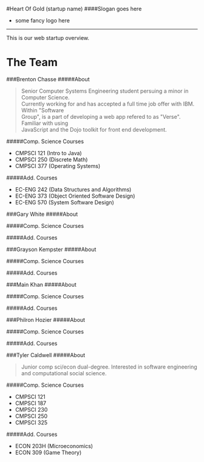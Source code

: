 #Heart Of Gold (startup name)
####Slogan goes here
* some fancy logo here

--------------------
This is our web startup overview.

The Team
=======
###Brenton Chasse 
#####About
>Senior Computer Systems Engineering student persuing a minor in Computer Science.  
Currently working for and has accepted a full time job offer with IBM. Within "Software  
Group", is a part of developing a web app refered to as "Verse". Familiar with using  
JavaScript and the Dojo toolkit for front end development.

#####Comp. Science Courses
* CMPSCI 121 (Intro to Java)
* CMPSCI 250 (Discrete Math)
* CMPSCI 377 (Operating Systems)

#####Add. Courses
* EC-ENG 242 (Data Structures and Algorithms)
* EC-ENG 373 (Object Oriented Software Design)
* EC-ENG 570 (System Software Design)

###Gary White
#####About


#####Comp. Science Courses


#####Add. Courses


###Grayson Kempster
#####About


#####Comp. Science Courses


#####Add. Courses


###Main Khan
#####About


#####Comp. Science Courses


#####Add. Courses


###Philron Hozier
#####About


#####Comp. Science Courses


#####Add. Courses


###Tyler Caldwell
#####About
>Junior comp sci/econ dual-degree. Interested in software engineering and computational social science.

#####Comp. Science Courses
* CMPSCI 121
* CMPSCI 187
* CMPSCI 230
* CMPSCI 250
* CMPSCI 325

#####Add. Courses
* ECON 203H (Microeconomics)
* ECON 309 (Game Theory)
